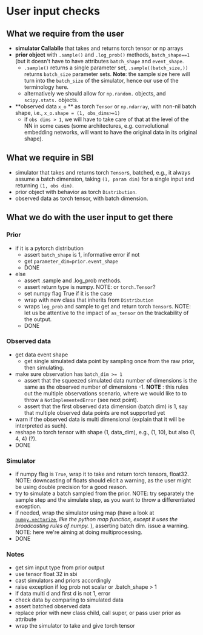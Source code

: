 # User input checks

## What we require from the user

- **simulator Callablle** that takes and returns torch tensor or np arrays
- **prior object** with `.sample()` and `.log_prob()` methods, `batch_shape==1` (but it doesn't have to have attributes `batch_shape` and `event_shape`.  
  - `.sample()` returns a single parameter set, `.sample((batch_size,))` returns `batch_size` parameter sets. **Note**: the sample size here will turn into the `batch_size` of the simulator, hence our use of the terminology here.
  - alternatively we should allow for `np.random.` objects, and `scipy.stats.` objects.
- **observed data `x_o` ** as torch `Tensor` or `np.ndarray`, with non-nil batch shape, i.e., `x_o.shape = (1, obs_dims>=1)` 
  - if `obs dims > 1`, we will have to take care of that at the level of the NN in some cases (some architectures, e.g. convolutional embedding networks, will want to have the original data in its original shape).

## What we require in SBI

- simulator that takes and returns torch `Tensor`s, batched, e.g., it always assume a batch dimension, taking `(1, param dim)` for a single input and returning `(1, obs dim)`.
- prior object with behavior as torch `Distribution`.
- observed data as torch tensor, with batch dimension.

## What we do with the user input to get there

### Prior

- if it is a pytorch distribution
  - assert `batch_shape` is 1, informative error if not
  - get `parameter_dim=prior.event_shape`
  - DONE
- else
  - assert .sample and .log_prob methods.
  - assert return type is numpy. NOTE: or `torch.Tensor`?
  - set numpy flag True if it is the case
  - wrap with new class that inherits from `Distribution`
  - wraps `log_prob` and sample to get and return torch `Tensor`s. NOTE: let us be attentive to the impact of `as_tensor` on the trackability of the output.
  - DONE

### Observed data

- get data event shape
  - get single simulated data point by sampling once from the raw prior, then simulating. 
- make sure observation has `batch_dim >= 1`
  - assert that the squeezed simulated data number of dimensions is the same as the observed number of dimensions -1. **NOTE** : this rules out the multiple observations scenario, where we would like to to throw a `NotImplementedError` (see next point).
  - assert that the first observed data dimension (batch dim) is 1, say that multiple observed data points are not supported yet
- warn if the observed data is multi dimensional (explain that it will be interpreted as such).
- reshape to torch tensor with shape (1, data_dim), e.g., (1, 10), but also (1, 4, 4) (?). 
- DONE

### Simulator

- if numpy flag is `True`, wrap it to take and return torch tensors, float32. NOTE: downcasting of floats should elicit a warning, as the user might be using double precision for a good reason.
- try to simulate a batch sampled from the prior. NOTE: try separately the sample step and the simulate step, as you want to throw a differentiated exception.
- if needed, wrap the simulator using map (have a look at [`numpy.vectorize`](https://docs.scipy.org/doc/numpy/reference/generated/numpy.vectorize.html), *like the python map function, except it uses the broadcasting rules of numpy.* ), asserting batch dim. issue a warning. NOTE: here we're aiming at doing multiprocessing. 
- DONE

### Notes

- get sim input type from prior output
- use tensor float 32 in sbi
- cast simulators and priors accordingly 
- raise exception if log prob not scalar or .batch_shape > 1
- if data multi d and first d is not 1, error 
- check data by comparing to simulated data
- assert batched observed data
- replace prior with new class child, call super, or pass user prior as attribute 
- wrap the simulator to take and give torch tensor 
